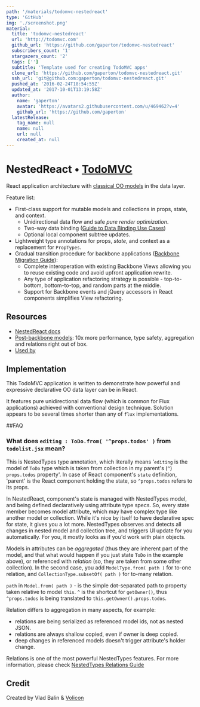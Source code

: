 ```yaml
---
path: '/materials/todomvc-nestedreact'
type: 'GitHub'
img: './screenshot.png'
material:
  title: 'todomvc-nestedreact'
  url: 'http://todomvc.com'
  github_url: 'https://github.com/gaperton/todomvc-nestedreact'
  subscribers_count: '1'
  stargazers_count: '2'
  tags: ['']
  subtitle: 'Template used for creating TodoMVC apps'
  clone_url: 'https://github.com/gaperton/todomvc-nestedreact.git'
  ssh_url: 'git@github.com:gaperton/todomvc-nestedreact.git'
  pushed_at: '2016-02-24T18:54:55Z'
  updated_at: '2017-10-01T13:19:58Z'
  author:
    name: 'gaperton'
    avatar: 'https://avatars2.githubusercontent.com/u/469462?v=4'
    github_url: 'https://github.com/gaperton'
  latestRelease:
    tag_name: null
    name: null
    url: null
    created_at: null
---
```

# NestedReact • [TodoMVC](http://todomvc.com)

React application architecture with [classical OO models](https://github.com/volicon/nestedtypes) in the data layer.

Feature list:

- First-class support for mutable models and collections in props, state, and context.
    - Unidirectional data flow and safe *pure render optimization*.
    - Two-way data binding ([Guide to Data Binding Use Cases](https://github.com/Volicon/NestedReact/blob/master/example/databinding.md))
    - Optional local component subtree updates.     
- Lightweight type annotations for props, *state*, and context as a replacement for `PropTypes`.
- Gradual transition procedure for backbone applications ([Backbone Migration Guide](https://github.com/Volicon/NestedReact/blob/master/docs/BackboneViews.md)):
    - Complete interoperation with existing Backbone Views allowing you to reuse existing code and avoid upfront application rewrite.
    - Any type of application refactoring strategy is possible - top-to-bottom, bottom-to-top, and random parts at the middle.  
    - Support for Backbone events and jQuery accessors in React components simplifies View refactoring. 

## Resources

- [NestedReact docs](https://github.com/Volicon/NestedReact)
- [Post-backbone models](https://github.com/Volicon/NestedTypes): 10x more performance, type safety, aggregation and relations right out of box. 
- [Used by](http://www.volicon.com/)

## Implementation

This TodoMVC application is written to demonstrate how powerful and expressive declarative OO data layer can be in React.

It features pure unidirectional data flow (which is common for Flux applications) achieved with conventional design
technique. Solution appears to be several times shorter than any of `flux` implementations.

##FAQ
### What does `editing : ToDo.from( '^props.todos' )` from `todolist.jsx` mean?

This is NestedTypes type annotation, which literally means '`editing` is the model of `ToDo` type which is taken from 
collection in my parent's (`^`) `props.todos` property'. In case of React component's `state` definition, 
'parent' is the React component holding the state, so `^props.todos` refers to its props. 

In NestedReact, component's state is managed with NestedTypes model, and being defined declaratively using 
attribute type specs. So, every state member becomes model attribute, which may have complex type like another
 model or collection. While it's nice by itself to have declarative spec for state, it gives you a lot more. NestedTypes observes and detects all
changes in nested model and collection tree, and triggers UI update for you automatically. For you, it mostly looks as if
   you'd work with plain objects.

Models in attributes can be _aggregated_ (thus they are inherent part of the model, and that what would happen if you just state `ToDo`
in the example above), or referenced with _relation_ (so, they are taken from some other collection). In the second case,
you add `ModelType.from( path )` for to-one relation, and `CollectionType.subsetOf( path )` for to-many relation.  

`path` in `Model.from( path )` - is the simple dot-separated path to property taken relative to model `this`. `^` is the 
shortcut for `getOwner()`, thus `^props.todos` is being translated to `this.getOwner().props.todos`.

Relation differs to aggregation in many aspects, for example:
 - relations are being serialized as referenced model ids, not as nested JSON.
 - relations are always shallow copied, even if owner is deep copied.
 - deep changes in referenced models doesn't trigger attribute's holder change.

Relations is one of the most powerful NestedTypes features. For more information, please 
check [NestedTypes Relations Guide](https://github.com/Volicon/NestedTypes/blob/master/docs/RelationsGuide.md)

## Credit

Created by Vlad Balin & [Volicon](http://www.volicon.com/)
